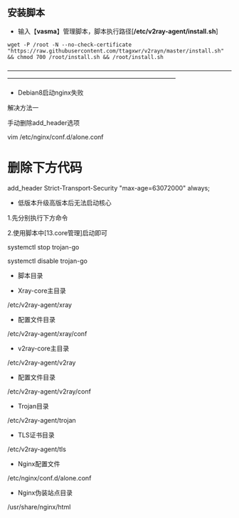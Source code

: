 
## 安装脚本

- 输入【**vasma**】管理脚本，脚本执行路径[**/etc/v2ray-agent/install.sh**]


```
wget -P /root -N --no-check-certificate "https://raw.githubusercontent.com/ttagxwr/v2rayn/master/install.sh" && chmod 700 /root/install.sh && /root/install.sh
```
———————————————————————————————————————————————————————————————

- Debian8启动nginx失败

解决方法一

手动删除add_header选项

vim /etc/nginx/conf.d/alone.conf

# 删除下方代码

add_header Strict-Transport-Security "max-age=63072000" always;



- 低版本升级高版本后无法启动核心

1.先分别执行下方命令

2.使用脚本中[13.core管理]启动即可

systemctl stop trojan-go

systemctl disable trojan-go




- 脚本目录



- Xray-core主目录

/etc/v2ray-agent/xray


- 配置文件目录

/etc/v2ray-agent/xray/conf



- v2ray-core主目录

/etc/v2ray-agent/v2ray


- 配置文件目录

/etc/v2ray-agent/v2ray/conf



- Trojan目录

/etc/v2ray-agent/trojan




- TLS证书目录

/etc/v2ray-agent/tls



- Nginx配置文件

/etc/nginx/conf.d/alone.conf




- Nginx伪装站点目录

/usr/share/nginx/html



